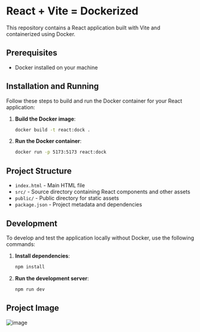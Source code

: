 # React + Vite = Dockerized

This repository contains a React application built with Vite and containerized using Docker.

## Prerequisites

- Docker installed on your machine

## Installation and Running

Follow these steps to build and run the Docker container for your React application:

1. **Build the Docker image**:
    ```sh
    docker build -t react:dock .
    ```

2. **Run the Docker container**:
    ```sh
    docker run -p 5173:5173 react:dock
    ```

## Project Structure

- `index.html` - Main HTML file
- `src/` - Source directory containing React components and other assets
- `public/` - Public directory for static assets
- `package.json` - Project metadata and dependencies

## Development

To develop and test the application locally without Docker, use the following commands:

1. **Install dependencies**:
    ```sh
    npm install
    ```

2. **Run the development server**:
    ```sh
    npm run dev
    ```
## Project Image
![image](https://github.com/amaan-igs/Docker/assets/172314900/fde42a24-0192-4485-a61b-060618ae3839)

